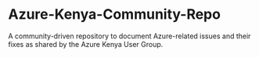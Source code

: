 # Azure-Kenya-Community-Repo
A community-driven repository to document Azure-related issues and their fixes as shared by the Azure Kenya User Group.
